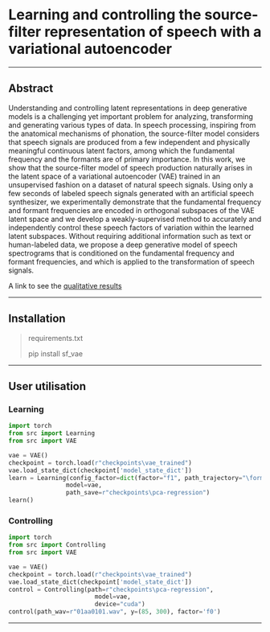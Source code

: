 # Learning and controlling the source-filter representation of speech with a variational autoencoder

---

## Abstract

Understanding and controlling latent representations in deep generative models is a challenging yet important problem for analyzing, transforming and generating various types of data. In speech processing, inspiring from the anatomical mechanisms of phonation, the source-filter model considers that speech signals are produced from a few independent and physically meaningful continuous latent factors, among which the fundamental frequency and the formants are of primary importance. In this work, we show that the source-filter model of speech production naturally arises in the latent space of a variational autoencoder (VAE) trained in an unsupervised fashion on a dataset of natural speech signals. Using only a few seconds of labeled speech signals generated with an artificial speech synthesizer, we experimentally demonstrate that the fundamental frequency and formant frequencies are encoded in orthogonal subspaces of the VAE latent space and we develop a weakly-supervised method to accurately and independently control these speech factors of variation within the learned latent subspaces. Without requiring additional information such as text or human-labeled data, we propose a deep generative model of speech spectrograms that is conditioned on the fundamental frequency and formant frequencies, and which is applied to the transformation of speech signals.

A link to see the [qualitative results](https://tinyurl.com/iclr2022)

---
## Installation

> requirements.txt
>
> pip install sf_vae

---

## User utilisation
### Learning 
```python
import torch
from src import Learning
from src import VAE

vae = VAE()
checkpoint = torch.load(r"checkpoints\vae_trained")
vae.load_state_dict(checkpoint['model_state_dict'])
learn = Learning(config_factor=dict(factor="f1", path_trajectory="\formant_1\f2-1600", dim=3),
                model=vae,
                path_save=r"checkpoints\pca-regression")
learn()
```
    
    
### Controlling
```python
import torch
from src import Controlling
from src import VAE

vae = VAE()
checkpoint = torch.load(r"checkpoints\vae_trained")
vae.load_state_dict(checkpoint['model_state_dict'])
control = Controlling(path=r"checkpoints\pca-regression",
                        model=vae,
                        device="cuda")
control(path_wav=r"01aa0101.wav", y=(85, 300), factor='f0')
```
---